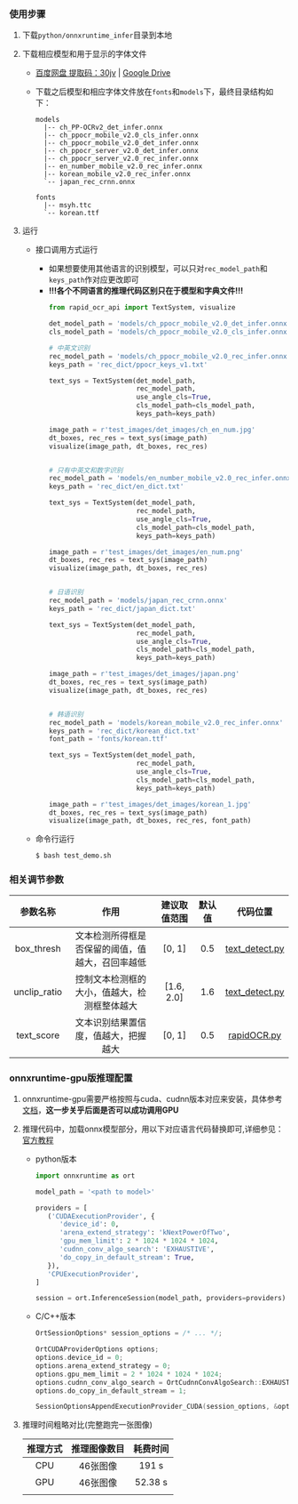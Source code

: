 ### 使用步骤
1. 下载`python/onnxruntime_infer`目录到本地
2. 下载相应模型和用于显示的字体文件
   - [百度网盘 提取码：30jv](https://pan.baidu.com/s/1qkqWK4wRdMjqGGbzR-FyWg) | [Google Drive](https://drive.google.com/drive/folders/1x_a9KpCo_1blxH1xFOfgKVkw1HYRVywY?usp=sharing)

   - 下载之后模型和相应字体文件放在`fonts`和`models`下，最终目录结构如下：
       ```text
       models
         |-- ch_PP-OCRv2_det_infer.onnx
         |-- ch_ppocr_mobile_v2.0_cls_infer.onnx
         |-- ch_ppocr_mobile_v2.0_det_infer.onnx
         |-- ch_ppocr_server_v2.0_det_infer.onnx
         |-- ch_ppocr_server_v2.0_rec_infer.onnx
         |-- en_number_mobile_v2.0_rec_infer.onnx
         |-- korean_mobile_v2.0_rec_infer.onnx
         `-- japan_rec_crnn.onnx

       fonts
         |-- msyh.ttc
         `-- korean.ttf
       ```

3. 运行
   - 接口调用方式运行
     - 如果想要使用其他语言的识别模型，可以只对`rec_model_path`和`keys_path`作对应更改即可
     - **!!!各个不同语言的推理代码区别只在于模型和字典文件!!!**
        ```python
        from rapid_ocr_api import TextSystem, visualize

        det_model_path = 'models/ch_ppocr_mobile_v2.0_det_infer.onnx'
        cls_model_path = 'models/ch_ppocr_mobile_v2.0_cls_infer.onnx'

        # 中英文识别
        rec_model_path = 'models/ch_ppocr_mobile_v2.0_rec_infer.onnx'
        keys_path = 'rec_dict/ppocr_keys_v1.txt'

        text_sys = TextSystem(det_model_path,
                              rec_model_path,
                              use_angle_cls=True,
                              cls_model_path=cls_model_path,
                              keys_path=keys_path)

        image_path = r'test_images/det_images/ch_en_num.jpg'
        dt_boxes, rec_res = text_sys(image_path)
        visualize(image_path, dt_boxes, rec_res)


        # 只有中英文和数字识别
        rec_model_path = 'models/en_number_mobile_v2.0_rec_infer.onnx'
        keys_path = 'rec_dict/en_dict.txt'

        text_sys = TextSystem(det_model_path,
                              rec_model_path,
                              use_angle_cls=True,
                              cls_model_path=cls_model_path,
                              keys_path=keys_path)

        image_path = r'test_images/det_images/en_num.png'
        dt_boxes, rec_res = text_sys(image_path)
        visualize(image_path, dt_boxes, rec_res)


        # 日语识别
        rec_model_path = 'models/japan_rec_crnn.onnx'
        keys_path = 'rec_dict/japan_dict.txt'

        text_sys = TextSystem(det_model_path,
                              rec_model_path,
                              use_angle_cls=True,
                              cls_model_path=cls_model_path,
                              keys_path=keys_path)

        image_path = r'test_images/det_images/japan.png'
        dt_boxes, rec_res = text_sys(image_path)
        visualize(image_path, dt_boxes, rec_res)


        # 韩语识别
        rec_model_path = 'models/korean_mobile_v2.0_rec_infer.onnx'
        keys_path = 'rec_dict/korean_dict.txt'
        font_path = 'fonts/korean.ttf'

        text_sys = TextSystem(det_model_path,
                              rec_model_path,
                              use_angle_cls=True,
                              cls_model_path=cls_model_path,
                              keys_path=keys_path)

        image_path = r'test_images/det_images/korean_1.jpg'
        dt_boxes, rec_res = text_sys(image_path)
        visualize(image_path, dt_boxes, rec_res, font_path)
        ```

    - 命令行运行
        ```shell
        $ bash test_demo.sh
        ```

### 相关调节参数
|参数名称|作用|建议取值范围|默认值|代码位置|
|:---:|:---:|:---:|:---:|:---:|
|box_thresh|文本检测所得框是否保留的阈值，值越大，召回率越低|[0, 1]|0.5|[text_detect.py](https://github.com/RapidAI/RapidOCR/blob/6aa79aa390c9c9e8f41df0f0c35f3dca97e6dc93/python/ch_ppocr_mobile_v2_det/text_detect.py?_pjax=%23js-repo-pjax-container%2C%20div%5Bitemtype%3D%22http%3A%2F%2Fschema.org%2FSoftwareSourceCode%22%5D%20main%2C%20%5Bdata-pjax-container%5D#L55)|
|unclip_ratio|控制文本检测框的大小，值越大，检测框整体越大|[1.6, 2.0]|1.6|[text_detect.py](https://github.com/RapidAI/RapidOCR/blob/6aa79aa390c9c9e8f41df0f0c35f3dca97e6dc93/python/ch_ppocr_mobile_v2_det/text_detect.py?_pjax=%23js-repo-pjax-container%2C%20div%5Bitemtype%3D%22http%3A%2F%2Fschema.org%2FSoftwareSourceCode%22%5D%20main%2C%20%5Bdata-pjax-container%5D#L57)|
|text_score|文本识别结果置信度，值越大，把握越大|[0, 1]|0.5|[rapidOCR.py](https://github.com/RapidAI/RapidOCR/blob/6aa79aa390c9c9e8f41df0f0c35f3dca97e6dc93/python/rapidOCR.py?_pjax=%23js-repo-pjax-container%2C%20div%5Bitemtype%3D%22http%3A%2F%2Fschema.org%2FSoftwareSourceCode%22%5D%20main%2C%20%5Bdata-pjax-container%5D#L270)|


### onnxruntime-gpu版推理配置

1. onnxruntime-gpu需要严格按照与cuda、cudnn版本对应来安装，具体参考[文档](https://onnxruntime.ai/docs/execution-providers/CUDA-ExecutionProvider.html#requirements)，**这一步关乎后面是否可以成功调用GPU**
2. 推理代码中，加载onnx模型部分，用以下对应语言代码替换即可,详细参见：[官方教程](https://onnxruntime.ai/docs/execution-providers/CUDA-ExecutionProvider.html)
   - python版本
      ```python
      import onnxruntime as ort

      model_path = '<path to model>'

      providers = [
         ('CUDAExecutionProvider', {
            'device_id': 0,
            'arena_extend_strategy': 'kNextPowerOfTwo',
            'gpu_mem_limit': 2 * 1024 * 1024 * 1024,
            'cudnn_conv_algo_search': 'EXHAUSTIVE',
            'do_copy_in_default_stream': True,
         }),
         'CPUExecutionProvider',
      ]

      session = ort.InferenceSession(model_path, providers=providers)
      ```
   - C/C++版本
      ```c++
      OrtSessionOptions* session_options = /* ... */;

      OrtCUDAProviderOptions options;
      options.device_id = 0;
      options.arena_extend_strategy = 0;
      options.gpu_mem_limit = 2 * 1024 * 1024 * 1024;
      options.cudnn_conv_algo_search = OrtCudnnConvAlgoSearch::EXHAUSTIVE;
      options.do_copy_in_default_stream = 1;

      SessionOptionsAppendExecutionProvider_CUDA(session_options, &options);
      ```
3. 推理时间粗略对比(完整跑完一张图像)

   |推理方式|推理图像数目|耗费时间|
   |:---:|:---:|:---:|
   |CPU|46张图像|191 s|
   |GPU|46张图像|52.38 s|
   ||||